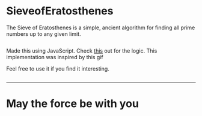 # SieveofEratosthenes
The Sieve of Eratosthenes is a simple, ancient algorithm for finding all prime numbers up to any given limit.

![]()

Made this using JavaScript.
Check [this](https://medium.com/i-math/prime-numbers-the-sieve-of-eratosthenes-ee22c119b6de) out for the logic.
This implementation was inspired by this gif

Feel free to use it if you find it interesting.

![]()

------
# May the force be with you
